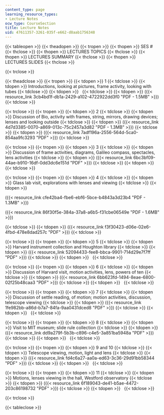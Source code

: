 ```yaml
---
content_type: page
learning_resource_types:
- Lecture Notes
ocw_type: CourseSection
title: Lecture Notes
uid: 47611357-3261-035f-e662-d8aab1756348
---
```


{{< tableopen >}}
{{< theadopen >}}
{{< tropen >}}
{{< thopen >}}
SES #
{{< thclose >}}
{{< thopen >}}
LECTURES TOPICS
{{< thclose >}}
{{< thopen >}}
LECTURES SUMMARY
{{< thclose >}}
{{< thopen >}}
LECTURES SLIDES
{{< thclose >}}

{{< trclose >}}

{{< theadclose >}}
{{< tropen >}}
{{< tdopen >}}
1
{{< tdclose >}}
{{< tdopen >}}
Introductions, looking at pictures, frame activity, looking with tubes
{{< tdclose >}}
{{< tdopen >}}
 
{{< tdclose >}}
{{< tdopen >}}
({{< resource_link 3cb4bd1f-db1a-2429-a102-4722922dd3f0 "PDF - 1.5MB" >}})
{{< tdclose >}}

{{< trclose >}}
{{< tropen >}}
{{< tdopen >}}
2
{{< tdclose >}}
{{< tdopen >}}
Discussion of Bio, activity with frames, string, mirrors, drawing devices; lenses and looking outside
{{< tdclose >}}
{{< tdopen >}}
({{< resource_link 4d7d3385-0070-a869-013c-75c2457a3d82 "PDF - 1.3MB" >}})
{{< tdclose >}}
{{< tdopen >}}
({{< resource_link 7adf196a-2556-564d-5ca0-854aa9fc3293 "PDF" >}})
{{< tdclose >}}

{{< trclose >}}
{{< tropen >}}
{{< tdopen >}}
3
{{< tdclose >}}
{{< tdopen >}}
Discussion of frame activities, diagrams, Galileo compass, spectacles, lens activities
{{< tdclose >}}
{{< tdopen >}}
({{< resource_link 6bc3bf09-44ae-b910-16df-0dd3dc6e151d "PDF" >}})
{{< tdclose >}}
{{< tdopen >}}
 
{{< tdclose >}}

{{< trclose >}}
{{< tropen >}}
{{< tdopen >}}
4
{{< tdclose >}}
{{< tdopen >}}
Glass lab visit, explorations with lenses and viewing
{{< tdclose >}}
{{< tdopen >}}


({{< resource_link cfe42ba4-fbe6-ebf6-5bce-b4843a3d23b4 "PDF - 1.3MB" >}})

({{< resource_link 86f30f5e-384a-37a8-a6b5-f31cbe06549e "PDF - 1.6MB" >}})


{{< tdclose >}}
{{< tdopen >}}
({{< resource_link f3f30423-d06e-02e6-4fbd-478e8dad257c "PDF" >}})
{{< tdclose >}}

{{< trclose >}}
{{< tropen >}}
{{< tdopen >}}
5
{{< tdclose >}}
{{< tdopen >}}
Harvard instrument collection and Houghton library
{{< tdclose >}}
{{< tdopen >}}
({{< resource_link 52094433-fee8-bbca-9901-714d29e7f7ff "PDF" >}})
{{< tdclose >}}
{{< tdopen >}}
 
{{< tdclose >}}

{{< trclose >}}
{{< tropen >}}
{{< tdopen >}}
6
{{< tdclose >}}
{{< tdopen >}}
Discussion of Harvard visit, motion activities, lens, powers of ten
{{< tdclose >}}
{{< tdopen >}}
({{< resource_link 6bb623fd-1494-8eae-6800-02f25b48caa3 "PDF" >}})
{{< tdclose >}}
{{< tdopen >}}
 
{{< tdclose >}}

{{< trclose >}}
{{< tropen >}}
{{< tdopen >}}
7
{{< tdclose >}}
{{< tdopen >}}
Discussion of settle reading, of motion; motion activities, discussion, telescope viewing
{{< tdclose >}}
{{< tdopen >}}
({{< resource_link 1fe982bb-a86d-b7a7-84fa-9aa0431dced8 "PDF" >}})
{{< tdclose >}}
{{< tdopen >}}
 
{{< tdclose >}}

{{< trclose >}}
{{< tropen >}}
{{< tdopen >}}
8
{{< tdclose >}}
{{< tdopen >}}
Visit to MIT museum; slide rule collection
{{< tdclose >}}
{{< tdopen >}}
({{< resource_link dd9a279f-5b3b-c896-c4e5-3a851ba5948a "PDF" >}})
{{< tdclose >}}
{{< tdopen >}}
 
{{< tdclose >}}

{{< trclose >}}
{{< tropen >}}
{{< tdopen >}}
9 and 10
{{< tdclose >}}
{{< tdopen >}}
Telescope viewing, motion, light and lens
{{< tdclose >}}
{{< tdopen >}}
({{< resource_link fd4c6a27-aa0a-ed63-3c36-29d91bb58344 "PDF" >}})
{{< tdclose >}}
{{< tdopen >}}
 
{{< tdclose >}}

{{< trclose >}}
{{< tropen >}}
{{< tdopen >}}
11
{{< tdclose >}}
{{< tdopen >}}
Motions, lenses viewing in the hall, Westford observatory
{{< tdclose >}}
{{< tdopen >}}
({{< resource_link 6f189043-de41-b5ae-4472-203c86198732 "PDF" >}})
{{< tdclose >}}
{{< tdopen >}}
 
{{< tdclose >}}

{{< trclose >}}

{{< tableclose >}}